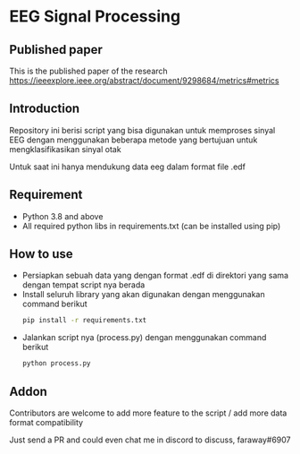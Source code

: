 # EEG Signal Processing

## Published paper

This is the published paper of the research  
https://ieeexplore.ieee.org/abstract/document/9298684/metrics#metrics

## Introduction

Repository ini berisi script yang bisa digunakan untuk memproses sinyal EEG dengan menggunakan beberapa metode yang bertujuan untuk mengklasifikasikan sinyal otak

Untuk saat ini hanya mendukung data eeg dalam format file .edf

## Requirement

- Python 3.8 and above
- All required python libs in requirements.txt (can be installed using pip)

## How to use

- Persiapkan sebuah data yang dengan format .edf di direktori yang sama dengan tempat script nya berada
- Install seluruh library yang akan digunakan dengan menggunakan command berikut
  ```bash
  pip install -r requirements.txt
  ```
- Jalankan script nya (process.py) dengan menggunakan command berikut
  ```bash
  python process.py
  ```

## Addon

Contributors are welcome to add more feature to the script / add more data format compatibility

Just send a PR and could even chat me in discord to discuss, faraway#6907
